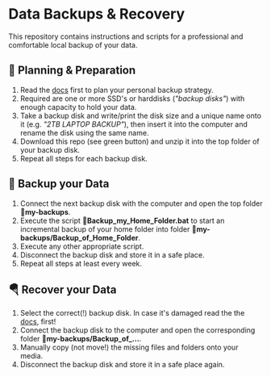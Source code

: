 Data Backups & Recovery
=======================

This repository contains instructions and scripts for a professional and comfortable local backup of your data.

🔧 Planning & Preparation
--------------------------
1. Read the [docs](docs) first to plan your personal backup strategy.
2. Required are one or more SSD's or harddisks (*"backup disks"*) with enough capacity to hold your data.
3. Take a backup disk and write/print the disk size and a unique name onto it (e.g. *"2TB LAPTOP BACKUP"*), then insert it into the computer and rename the disk using the same name.
4. Download this repo (see green button) and unzip it into the top folder of your backup disk.
5. Repeat all steps for each backup disk.

💾 Backup your Data
--------------------
1. Connect the next backup disk with the computer and open the top folder **📁my-backups**.
2. Execute the script **📄Backup_my_Home_Folder.bat** to start an incremental backup of your home folder into folder **📁my-backups/Backup_of_Home_Folder**. 
3. Execute any other appropriate script.
4. Disconnect the backup disk and store it in a safe place.
5. Repeat all steps at least every week.

🪂 Recover your Data
---------------------
1. Select the correct(!) backup disk. In case it's damaged read the the [docs](docs), first!
2. Connect the backup disk to the computer and open the corresponding folder **📁my-backups/Backup_of_...**.
3. Manually copy (not move!) the missing files and folders onto your media.
4. Disconnect the backup disk and store it in a safe place again.
